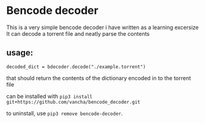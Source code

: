 # Bencode decoder
This is a very simple bencode decoder i have written as a learning excersize
It can decode a torrent file and neatly parse the contents

## usage:
```
decoded_dict = bdecoder.decode("./example.torrent")
```
that should return the contents of the dictionary encoded in to the torrent file

can be installed with `pip3 install git+https://github.com/vancha/bencode_decoder.git`

to uninstall, use `pip3 remove bencode-decoder`. 
